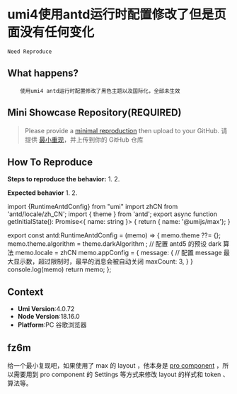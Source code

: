 # umi4使用antd运行时配置修改了但是页面没有任何变化

`Need Reproduce`

<!--
感谢您向我们反馈问题，为了高效的解决问题，我们期望你能提供以下信息：
-->

## What happens?

<!-- A clear and concise description of what the bug is. -->
<!-- 清晰的描述下遇到的问题。-->

        使用umi4 antd运行时配置修改了黑色主题以及国际化，全部未生效

## Mini Showcase Repository(REQUIRED)

> Please provide a [minimal reproduction](https://stackoverflow.com/help/minimal-reproducible-example) then upload to your GitHub. 请提供 [最小重现](https://stackoverflow.com/help/minimal-reproducible-example)，并上传到你的 GitHub 仓库

<!-- 为节约大家的时间，无复现步骤的 ISSUE 会被关闭，提供之后再 REOPEN -->
<!-- YOUR_REPOSITORY_URL on github or stackbliz -->

## How To Reproduce

**Steps to reproduce the behavior:** 1. 2.

**Expected behavior** 1. 2.

<!-- 请提供复现链接/步骤，错误日志以及相关配置 -->

import {RuntimeAntdConfig} from "umi"
import zhCN from 'antd/locale/zh_CN';
import { theme } from 'antd';
export async function getInitialState(): Promise<{ name: string }> {
return { name: '@umijs/max'};
}

export const antd:RuntimeAntdConfig = (memo) => {
memo.theme ??= {};
memo.theme.algorithm = theme.darkAlgorithm ; // 配置 antd5 的预设 dark 算法
memo.locale = zhCN
memo.appConfig = {
message: {
// 配置 message 最大显示数，超过限制时，最早的消息会被自动关闭
maxCount: 3,
}
}
console.log(memo)
return memo;
};

## Context

- **Umi Version**:4.0.72
- **Node Version**:18.16.0
- **Platform**:PC 谷歌浏览器

## fz6m

给一个最小复现吧，如果使用了 max 的 layout ，他本身是 [pro component](https://procomponents.ant.design/components/layout) ，所以需要用到 pro component 的 Settings 等方式来修改 layout 的样式和 token 、算法等。
